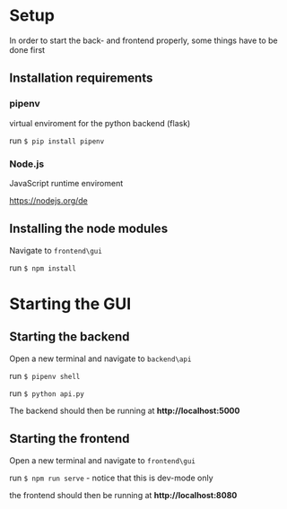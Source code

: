 # Setup
In order to start the back- and frontend properly, some things have to be done first

## Installation requirements
### pipenv 
virtual enviroment for the python backend (flask)

run `$ pip install pipenv`

### Node.js 
JavaScript runtime enviroment

https://nodejs.org/de

## Installing the node modules
Navigate to `frontend\gui`

run `$ npm install`

# Starting the GUI
## Starting the backend
Open a new terminal and navigate to `backend\api`

run `$ pipenv shell`

run `$ python api.py`

The backend should then be running at **http://localhost:5000**

## Starting the frontend
Open a new terminal and navigate to `frontend\gui`

run `$ npm run serve` - notice that this is dev-mode only

the frontend should then be running at **http://localhost:8080**
